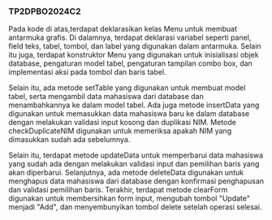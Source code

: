 ### TP2DPBO2024C2

Pada kode di atas,terdapat deklarasikan kelas Menu untuk membuat antarmuka grafis. Di dalamnya, terdapat deklarasi variabel seperti panel, field teks, tabel, tombol, dan label yang digunakan dalam antarmuka. Selain itu juga, terdapat konstruktor Menu yang digunakan untuk inisialisasi objek database, pengaturan model tabel, pengaturan tampilan combo box, dan implementasi aksi pada tombol dan baris tabel.

Selain itu, ada metode setTable yang digunakan untuk membuat model tabel, serta mengambil data mahasiswa dari database dan menambahkannya ke dalam model tabel. Ada juga metode insertData yang digunakan untuk memasukkan data mahasiswa baru ke dalam database dengan melakukan validasi input kosong dan duplikasi NIM. Metode checkDuplicateNIM digunakan untuk memeriksa apakah NIM yang dimasukkan sudah ada sebelumnya.

Selain itu, terdapat metode updateData untuk memperbarui data mahasiswa yang sudah ada dengan melakukan validasi input dan pemilihan baris yang akan diperbarui. Selanjutnya, ada metode deleteData digunakan untuk menghapus data mahasiswa dari database dengan konfirmasi penghapusan dan validasi pemilihan baris. Terakhir, terdapat metode clearForm digunakan untuk membersihkan form input, mengubah tombol "Update" menjadi "Add", dan menyembunyikan tombol delete setelah operasi selesai.
